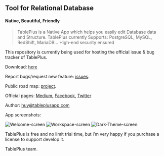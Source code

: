 ## Tool for Relational Database
#### Native, Beautiful, Friendly

> TablePlus is a Native App which helps you easily edit Database data and Structure.
> TablePlus currently Supports: PostgreSQL, MySQL, RedShift, MariaDB... High-end security ensured

This repository is currently being used for hosting the official issue & bug tracker of TablePlus.

Download: [here](https://tableplus.io)
 
Report bugs/request new feature: [issues](https://github.com/TablePlus/TablePlus/issues).

Public road map: [project](https://github.com/TablePlus/TablePlus/projects/1).

Official pages: [Medium](http://medium.com/@huyphams), [Facebook](http://facebook.com/tableplusapp), [Twitter](http://twitter.com/tableplus)

Author: huy@tableplusapp.com


App screenshots:

![Welcome-screen](https://github.com/TablePlus/TablePlus/blob/master/Resources/welcome.png "Welcome screen")
![Workspace-screen](https://github.com/TablePlus/TablePlus/blob/master/Resources/workspace.png "Workspace")
![Dark-Theme-screen](https://github.com/TablePlus/TablePlus/blob/master/Resources/gray.png "Dark Them screen")

TablePlus is free and no limit trial time, but i’m very happy if you purchase a license to support develop it.

TablePlus team.
